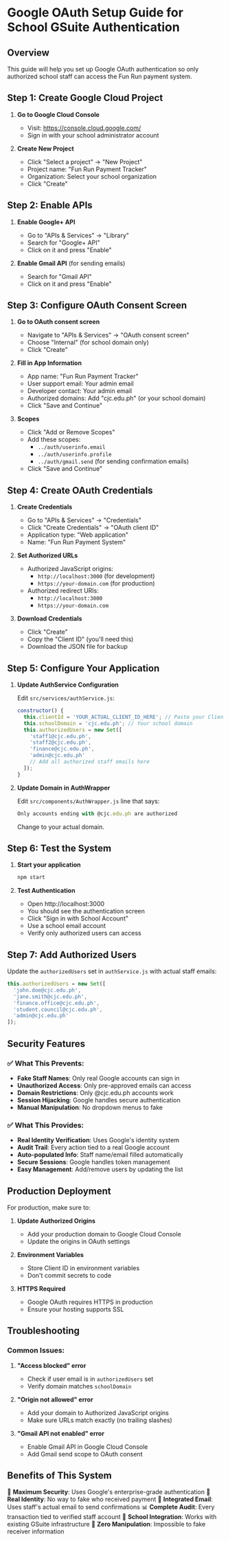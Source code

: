 # Google OAuth Setup Guide for School GSuite Authentication

## Overview
This guide will help you set up Google OAuth authentication so only authorized school staff can access the Fun Run payment system.

## Step 1: Create Google Cloud Project

1. **Go to Google Cloud Console**
   - Visit: https://console.cloud.google.com/
   - Sign in with your school administrator account

2. **Create New Project**
   - Click "Select a project" → "New Project"
   - Project name: "Fun Run Payment Tracker"
   - Organization: Select your school organization
   - Click "Create"

## Step 2: Enable APIs

1. **Enable Google+ API**
   - Go to "APIs & Services" → "Library"
   - Search for "Google+ API"
   - Click on it and press "Enable"

2. **Enable Gmail API** (for sending emails)
   - Search for "Gmail API"
   - Click on it and press "Enable"

## Step 3: Configure OAuth Consent Screen

1. **Go to OAuth consent screen**
   - Navigate to "APIs & Services" → "OAuth consent screen"
   - Choose "Internal" (for school domain only)
   - Click "Create"

2. **Fill in App Information**
   - App name: "Fun Run Payment Tracker"
   - User support email: Your admin email
   - Developer contact: Your admin email
   - Authorized domains: Add "cjc.edu.ph" (or your school domain)
   - Click "Save and Continue"

3. **Scopes**
   - Click "Add or Remove Scopes"
   - Add these scopes:
     - `../auth/userinfo.email`
     - `../auth/userinfo.profile`
     - `../auth/gmail.send` (for sending confirmation emails)
   - Click "Save and Continue"

## Step 4: Create OAuth Credentials

1. **Create Credentials**
   - Go to "APIs & Services" → "Credentials"
   - Click "Create Credentials" → "OAuth client ID"
   - Application type: "Web application"
   - Name: "Fun Run Payment System"

2. **Set Authorized URLs**
   - Authorized JavaScript origins:
     - `http://localhost:3000` (for development)
     - `https://your-domain.com` (for production)
   - Authorized redirect URIs:
     - `http://localhost:3000`
     - `https://your-domain.com`

3. **Download Credentials**
   - Click "Create"
   - Copy the "Client ID" (you'll need this)
   - Download the JSON file for backup

## Step 5: Configure Your Application

1. **Update AuthService Configuration**
   
   Edit `src/services/authService.js`:
   ```javascript
   constructor() {
     this.clientId = 'YOUR_ACTUAL_CLIENT_ID_HERE'; // Paste your Client ID
     this.schoolDomain = 'cjc.edu.ph'; // Your school domain
     this.authorizedUsers = new Set([
       'staff1@cjc.edu.ph',
       'staff2@cjc.edu.ph',
       'finance@cjc.edu.ph',
       'admin@cjc.edu.ph'
       // Add all authorized staff emails here
     ]);
   }
   ```

2. **Update Domain in AuthWrapper**
   
   Edit `src/components/AuthWrapper.js` line that says:
   ```javascript
   Only accounts ending with @cjc.edu.ph are authorized
   ```
   Change to your actual domain.

## Step 6: Test the System

1. **Start your application**
   ```bash
   npm start
   ```

2. **Test Authentication**
   - Open http://localhost:3000
   - You should see the authentication screen
   - Click "Sign in with School Account"
   - Use a school email account
   - Verify only authorized users can access

## Step 7: Add Authorized Users

Update the `authorizedUsers` set in `authService.js` with actual staff emails:

```javascript
this.authorizedUsers = new Set([
  'john.doe@cjc.edu.ph',
  'jane.smith@cjc.edu.ph',
  'finance.office@cjc.edu.ph',
  'student.council@cjc.edu.ph',
  'admin@cjc.edu.ph'
]);
```

## Security Features

### ✅ What This Prevents:
- **Fake Staff Names**: Only real Google accounts can sign in
- **Unauthorized Access**: Only pre-approved emails can access
- **Domain Restrictions**: Only @cjc.edu.ph accounts work
- **Session Hijacking**: Google handles secure authentication
- **Manual Manipulation**: No dropdown menus to fake

### ✅ What This Provides:
- **Real Identity Verification**: Uses Google's identity system
- **Audit Trail**: Every action tied to a real Google account
- **Auto-populated Info**: Staff name/email filled automatically
- **Secure Sessions**: Google handles token management
- **Easy Management**: Add/remove users by updating the list

## Production Deployment

For production, make sure to:

1. **Update Authorized Origins**
   - Add your production domain to Google Cloud Console
   - Update the origins in OAuth settings

2. **Environment Variables**
   - Store Client ID in environment variables
   - Don't commit secrets to code

3. **HTTPS Required**
   - Google OAuth requires HTTPS in production
   - Ensure your hosting supports SSL

## Troubleshooting

### Common Issues:

1. **"Access blocked" error**
   - Check if user email is in `authorizedUsers` set
   - Verify domain matches `schoolDomain`

2. **"Origin not allowed" error**
   - Add your domain to Authorized JavaScript origins
   - Make sure URLs match exactly (no trailing slashes)

3. **"Gmail API not enabled" error**
   - Enable Gmail API in Google Cloud Console
   - Add Gmail send scope to OAuth consent

## Benefits of This System

🔐 **Maximum Security**: Uses Google's enterprise-grade authentication
👤 **Real Identity**: No way to fake who received payment
📧 **Integrated Email**: Uses staff's actual email to send confirmations
📊 **Complete Audit**: Every transaction tied to verified staff account
🏫 **School Integration**: Works with existing GSuite infrastructure
🚫 **Zero Manipulation**: Impossible to fake receiver information








